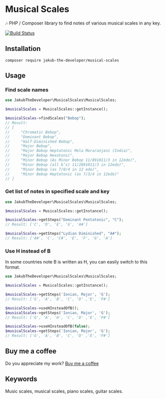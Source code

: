 # Musical Scales

🎶 PHP / Composer library to find notes of various musical scales in any key.

[![Build Status](https://travis-ci.org/jakubthedeveloper/MusicalScales.svg?branch=master)](https://travis-ci.org/jakubthedeveloper/MusicalScales)

## Installation

```shell script
composer require jakub-the-developer/musical-scales
```

## Usage

### Find scale names

```php
use JakubTheDeveloper\MusicalScales\MusicalScales;

$musicalScales = MusicalScales::getInstance();

$musicalScales->findScales("Bebop");
// Result:
// [
//     "Chromatic Bebop",
//     "Dominant Bebop",
//     "Half-Diminished Bebop",
//     "Major Bebop",
//     "Major Bebop Heptatonic Mela Mararanjani (India)",
//     "Major Bebop Hexatonic",
//     "Minor Bebop (As Minor Bebop 11/891011/3 in 12edo)",
//     "Minor Bebop (all b’s) 11/2891011/3 in 12edo)",
//     "Minor Bebop (as 7/0/4 in 12 edo)",
//     "Minor Bebop Heptatonic (as 7/3/4 in 12edo)"
// ]
```

### Get list of notes in specified scale and key

```php
use JakubTheDeveloper\MusicalScales\MusicalScales;

$musicalScales = MusicalScales::getInstance();

$musicalScales->getSteps("Dominant Pentatonic", "C"); 
// Result: ['C', 'D', 'E', 'G', 'A#']

$musicalScales->getSteps("Lydian Diminished", "A#"); 
// Result: ['A#', 'C', 'C#', 'E', 'F', 'G', 'A']
```

### Use H instead of B

In some countries note B is written as H, you can easily switch to this format.

```php
use JakubTheDeveloper\MusicalScales\MusicalScales;

$musicalScales = MusicalScales::getInstance();

$musicalScales->getSteps('Ionian, Major', 'G');
// Result: ['G', 'A', 'B', 'C', 'D' ,'E', 'F#']

$musicalScales->useHInsteadOfB();
$musicalScales->getSteps('Ionian, Major', 'G');
// Result: ['G', 'A', 'H', 'C', 'D' ,'E', 'F#']

$musicalScales->useHInsteadOfB(false);
$musicalScales->getSteps('Ionian, Major', 'G');
// Result: ['G', 'A', 'B', 'C', 'D' ,'E', 'F#']
```

## Buy me a coffee
Do you appreciate my work?
[Buy me a coffee](https://buymeacoff.ee/JakubDeveloper)

## Keywords
Music scales, musical scales, piano scales, guitar scales.